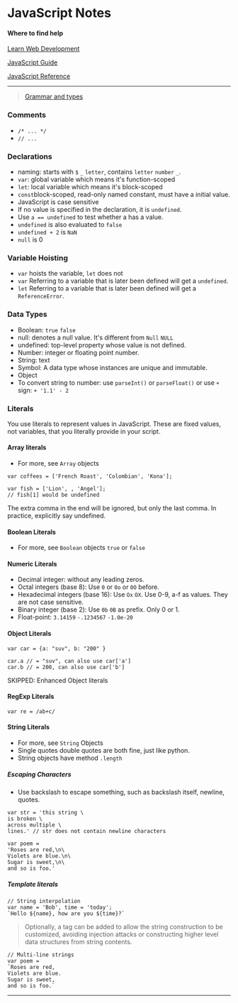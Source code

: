 # JavaScript Notes

#### Where to find help

[Learn Web Development](https://developer.mozilla.org/en-US/docs/Learn)

[JavaScript Guide](https://developer.mozilla.org/en-US/docs/Web/JavaScript/Guide)

[JavaScript Reference](https://developer.mozilla.org/en-US/docs/Web/JavaScript/Reference)

----
> [Grammar and types](https://developer.mozilla.org/en-US/docs/Web/JavaScript/Guide/Grammar_and_types)

### Comments

- `/* ... */`
- `// ... `


### Declarations

- naming: starts with `$` `_` `letter`, contains `letter` `number` `_`.
- `var`: global variable which means it's function-scoped 
- `let`: local variable which means it's block-scoped 
- `const`block-scoped, read-only named constant, must have a initial value.
- JavaScript is case sensitive
- If no value is specified in the declaration, it is `undefined`.
- Use `a == undefined` to test whether a has a value.
- `undefined` is also evaluated to `false`
- `undefined + 2` is `NaN`
- `null` is 0


### Variable Hoisting

- `var` hoists the variable, `let` does not
- `var` Referring to a variable that is later been defined will get a `undefined`. 
- `let` Referring to a variable that is later been defined will get a `ReferenceError`. 


### Data Types

- Boolean: `true` `false`
- null: denotes a null value. It's different from `Null` `NULL`
- undefined: top-level property whose value is not defined.
- Number: integer or floating point number.
- String: text
- Symbol: A data type whose instances are unique and immutable.
- Object
- To convert string to number: use `parseInt()` or `parseFloat()` or use `+` sign: `+ '1.1' - 2`


### Literals

You use literals to represent values in JavaScript. These are fixed values, not variables, that you literally provide in your script.

#### Array literals
- For more, see `Array` objects
```
var coffees = ['French Roast', 'Colombian', 'Kona'];
```
```
var fish = ['Lion', , 'Angel'];
// fish[1] would be undefined
```
The extra comma in the end will be ignored, but only the last comma. In practice, explicitly say undefined.

#### Boolean Literals
- For more, see `Boolean` objects
`true` or `false`

#### Numeric Literals
- Decimal integer: without any leading zeros.
- Octal integers (base 8): Use `0` or `0o` or `0O` before.
- Hexadecimal integers (base 16): Use `Ox` `OX`. Use 0-9, a-f as values. They are not case sensitive.
- Binary integer (base 2): Use `0b` `0B` as prefix. Only 0 or 1.
- Float-point: `3.14159` `-.1234567` `-1.0e-20`

#### Object Literals
```
var car = {a: "suv", b: "200" }

car.a // = "suv", can also use car['a']
car.b // = 200, can also use car['b']
```
SKIPPED: Enhanced Object literals


#### RegExp Literals
```
var re = /ab+c/
```

#### String Literals
- For more, see `String` Objects
- Single quotes double quotes are both fine, just like python.
- String objects have method `.length`



##### Escaping Characters

- Use backslash to escape something, such as backslash itself, newline, quotes.

```
var str = 'this string \
is broken \
across multiple \
lines.' // str does not contain newline characters

var poem = 
'Roses are red,\n\
Violets are blue.\n\
Sugar is sweet,\n\
and so is foo.'
```

##### Template literals
```
// String interpolation
var name = 'Bob', time = 'today';
`Hello ${name}, how are you ${time}?`
```

> Optionally, a tag can be added to allow the string construction to be customized, avoiding injection attacks or constructing higher level data structures from string contents.

```
// Multi-line strings
var poem = 
`Roses are red, 
Violets are blue. 
Sugar is sweet, 
and so is foo.`
```

----

